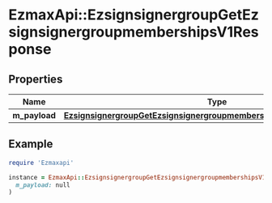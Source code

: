 # EzmaxApi::EzsignsignergroupGetEzsignsignergroupmembershipsV1Response

## Properties

| Name | Type | Description | Notes |
| ---- | ---- | ----------- | ----- |
| **m_payload** | [**EzsignsignergroupGetEzsignsignergroupmembershipsV1ResponseMPayload**](EzsignsignergroupGetEzsignsignergroupmembershipsV1ResponseMPayload.md) |  |  |

## Example

```ruby
require 'Ezmaxapi'

instance = EzmaxApi::EzsignsignergroupGetEzsignsignergroupmembershipsV1Response.new(
  m_payload: null
)
```

